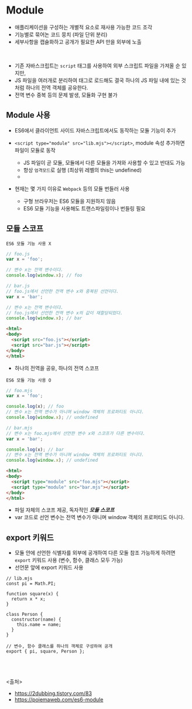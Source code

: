 # Module
- 애플리케이션을 구성하는 개별적 요소로 재사용 가능한 코드 조각
- 기능별로 묶어논 코드 뭉치 (파일 단위 분리)
- 세부사항을 캡슐화하고 공개가 필요한 API 만을 외부에 노출
<br>

- 기존 자바스크립트는 `script` 태그를 사용하여 외부 스크립트 파일을 가져올 순 있지만, 
- JS 파일을 여러개로 분리하여 태그로 로드해도 결국 하나의 JS 파일 내에 있는 것처럼 하나의 전역 객체를 공유한다.
- 전역 변수 중복 등의 문제 발생, 모듈화 구현 불가

## Module 사용
- ES6에서 클라이언트 사이드 자바스크립트에서도 동작하는 모듈 기능이 추가
- `<script type="module" src="lib.mjs"></script>`, module 속성 추가하면 파일이 모듈로 동작
  - JS 파일이 곧 모듈, 모듈에서 다른 모듈을 가져와 사용할 수 있고 반대도 가능
  - 항상 `엄격모드`로 실행 (최상위 레벨의 this는 undefined)
  - 


- 현재는 몇 가지 이유로 `Webpack` 등의 모듈 번들러 사용
  - 구형 브라우저는 ES6 모듈을 지원하지 않음
  - ES6 모듈 기능을 사용해도 트랜스파일링이나 번들링 필요


## 모듈 스코프
`ES6 모듈 기능 사용 X`
```javascript
// foo.js
var x = 'foo';

// 변수 x는 전역 변수이다.
console.log(window.x); // foo
```
```javascript
// bar.js
// foo.js에서 선언한 전역 변수 x와 중복된 선언이다.
var x = 'bar';

// 변수 x는 전역 변수이다.
// foo.js에서 선언한 전역 변수 x의 값이 재할당되었다.
console.log(window.x); // bar
```
```html
<html>
<body>
  <script src="foo.js"></script>
  <script src="bar.js"></script>
</body>
</html>
```
- 하나의 전역을 공유, 하나의 전역 스코프

`ES6 모듈 기능 사용 O`
```javascript
// foo.mjs
var x = 'foo';

console.log(x); // foo
// 변수 x는 전역 변수가 아니며 window 객체의 프로퍼티도 아니다.
console.log(window.x); // undefined
```
```javascript
// bar.mjs
// 변수 x는 foo.mjs에서 선언한 변수 x와 스코프가 다른 변수이다.
var x = 'bar';

console.log(x); // bar
// 변수 x는 전역 변수가 아니며 window 객체의 프로퍼티도 아니다.
console.log(window.x); // undefined
```
```html
<html>
<body>
  <script type="module" src="foo.mjs"></script>
  <script type="module" src="bar.mjs"></script>
</body>
</html>
```
  - 파일 자체의 스코프 제공, 독자적인 ***모듈 스코프***
  - var 코드로 선언 변수는 전역 변수가 아니며 window 객체의 프로퍼티도 아니다.


## export 키워드
- 모듈 안에 선언한 식별자를 외부에 공개하여 다른 모둘 참조 가능하게 하려면 `export` 키워드 사용 (변수, 함수, 클래스 모두 가능)
- 선언문 앞에 export 키워드 사용
```javacript
// lib.mjs
const pi = Math.PI;

function square(x) {
  return x * x;
}

class Person {
  constructor(name) {
    this.name = name;
  }
}

// 변수, 함수 클래스를 하나의 객체로 구성하여 공개
export { pi, square, Person };
```

<br><br><br>
<출처>
- https://2dubbing.tistory.com/83
- https://poiemaweb.com/es6-module
